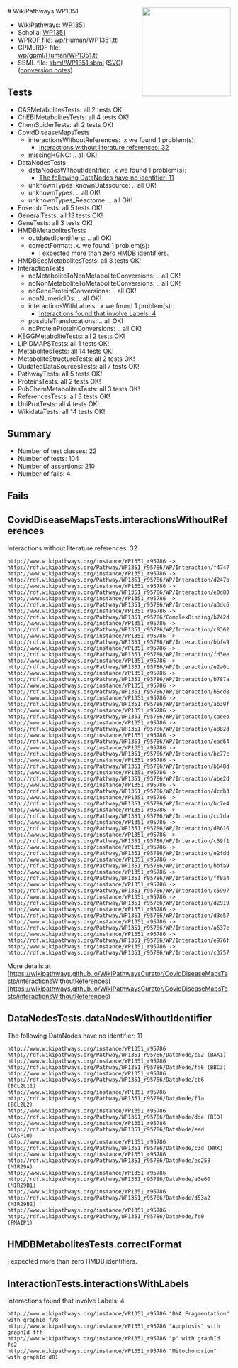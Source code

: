 <img style="float: right; width: 200px" src="../logo.png" />
# WikiPathways WP1351

* WikiPathways: [WP1351](https://identifiers.org/wikipathways:WP1351)
* Scholia: [WP1351](https://scholia.toolforge.org/wikipathways/WP1351)
* WPRDF file: [wp/Human/WP1351.ttl](../wp/Human/WP1351.ttl)
* GPMLRDF file: [wp/gpml/Human/WP1351.ttl](../wp/gpml/Human/WP1351.ttl)
* SBML file: [sbml/WP1351.sbml](../sbml/WP1351.sbml) ([SVG](../sbml/WP1351.svg)) ([conversion notes](../sbml/WP1351.txt))

## Tests
* CASMetabolitesTests: all 2 tests OK!
* ChEBIMetabolitesTests: all 4 tests OK!
* ChemSpiderTests: all 2 tests OK!
* CovidDiseaseMapsTests
    * interactionsWithoutReferences: .x we found 1 problem(s):
        * [Interactions without literature references: 32](#9701cd21)
    * missingHGNC: .. all OK!
* DataNodesTests
    * dataNodesWithoutIdentifier: .x we found 1 problem(s):
        * [The following DataNodes have no identifier: 11](#8792c491)
    * unknownTypes_knownDatasource: .. all OK!
    * unknownTypes: .. all OK!
    * unknownTypes_Reactome: .. all OK!
* EnsemblTests: all 5 tests OK!
* GeneralTests: all 13 tests OK!
* GeneTests: all 3 tests OK!
* HMDBMetabolitesTests
    * outdatedIdentifiers: .. all OK!
    * correctFormat: .x. we found 1 problem(s):
        * [I expected more than zero HMDB identifiers.](#ad154c1e)
* HMDBSecMetabolitesTests: all 3 tests OK!
* InteractionTests
    * noMetaboliteToNonMetaboliteConversions: .. all OK!
    * noNonMetaboliteToMetaboliteConversions: .. all OK!
    * noGeneProteinConversions: .. all OK!
    * nonNumericIDs: .. all OK!
    * interactionsWithLabels: .x we found 1 problem(s):
        * [Interactions found that involve Labels: 4](#630d267b)
    * possibleTranslocations: .. all OK!
    * noProteinProteinConversions: .. all OK!
* KEGGMetaboliteTests: all 2 tests OK!
* LIPIDMAPSTests: all 1 tests OK!
* MetabolitesTests: all 14 tests OK!
* MetaboliteStructureTests: all 2 tests OK!
* OudatedDataSourcesTests: all 7 tests OK!
* PathwayTests: all 5 tests OK!
* ProteinsTests: all 2 tests OK!
* PubChemMetabolitesTests: all 3 tests OK!
* ReferencesTests: all 3 tests OK!
* UniProtTests: all 4 tests OK!
* WikidataTests: all 14 tests OK!


## Summary

* Number of test classes: 22
* Number of tests: 104
* Number of assertions: 210
* Number of fails: 4

## Fails

<a name="9701cd21" />

## CovidDiseaseMapsTests.interactionsWithoutReferences

Interactions without literature references: 32
```
http://www.wikipathways.org/instance/WP1351_r95786 -> http://rdf.wikipathways.org/Pathway/WP1351_r95786/WP/Interaction/f4747
http://www.wikipathways.org/instance/WP1351_r95786 -> http://rdf.wikipathways.org/Pathway/WP1351_r95786/WP/Interaction/d247b
http://www.wikipathways.org/instance/WP1351_r95786 -> http://rdf.wikipathways.org/Pathway/WP1351_r95786/WP/Interaction/e0d80
http://www.wikipathways.org/instance/WP1351_r95786 -> http://rdf.wikipathways.org/Pathway/WP1351_r95786/WP/Interaction/a3dc6
http://www.wikipathways.org/instance/WP1351_r95786 -> http://rdf.wikipathways.org/Pathway/WP1351_r95786/ComplexBinding/b742d
http://www.wikipathways.org/instance/WP1351_r95786 -> http://rdf.wikipathways.org/Pathway/WP1351_r95786/WP/Interaction/c8362
http://www.wikipathways.org/instance/WP1351_r95786 -> http://rdf.wikipathways.org/Pathway/WP1351_r95786/WP/Interaction/bbf49
http://www.wikipathways.org/instance/WP1351_r95786 -> http://rdf.wikipathways.org/Pathway/WP1351_r95786/WP/Interaction/fd3ee
http://www.wikipathways.org/instance/WP1351_r95786 -> http://rdf.wikipathways.org/Pathway/WP1351_r95786/WP/Interaction/e2a0c
http://www.wikipathways.org/instance/WP1351_r95786 -> http://rdf.wikipathways.org/Pathway/WP1351_r95786/WP/Interaction/b787a
http://www.wikipathways.org/instance/WP1351_r95786 -> http://rdf.wikipathways.org/Pathway/WP1351_r95786/WP/Interaction/b5cd8
http://www.wikipathways.org/instance/WP1351_r95786 -> http://rdf.wikipathways.org/Pathway/WP1351_r95786/WP/Interaction/ab39f
http://www.wikipathways.org/instance/WP1351_r95786 -> http://rdf.wikipathways.org/Pathway/WP1351_r95786/WP/Interaction/caeeb
http://www.wikipathways.org/instance/WP1351_r95786 -> http://rdf.wikipathways.org/Pathway/WP1351_r95786/WP/Interaction/a882d
http://www.wikipathways.org/instance/WP1351_r95786 -> http://rdf.wikipathways.org/Pathway/WP1351_r95786/WP/Interaction/ead64
http://www.wikipathways.org/instance/WP1351_r95786 -> http://rdf.wikipathways.org/Pathway/WP1351_r95786/WP/Interaction/bc77c
http://www.wikipathways.org/instance/WP1351_r95786 -> http://rdf.wikipathways.org/Pathway/WP1351_r95786/WP/Interaction/b648d
http://www.wikipathways.org/instance/WP1351_r95786 -> http://rdf.wikipathways.org/Pathway/WP1351_r95786/WP/Interaction/abe2d
http://www.wikipathways.org/instance/WP1351_r95786 -> http://rdf.wikipathways.org/Pathway/WP1351_r95786/WP/Interaction/dcdb3
http://www.wikipathways.org/instance/WP1351_r95786 -> http://rdf.wikipathways.org/Pathway/WP1351_r95786/WP/Interaction/bc7e4
http://www.wikipathways.org/instance/WP1351_r95786 -> http://rdf.wikipathways.org/Pathway/WP1351_r95786/WP/Interaction/cc7da
http://www.wikipathways.org/instance/WP1351_r95786 -> http://rdf.wikipathways.org/Pathway/WP1351_r95786/WP/Interaction/d8616
http://www.wikipathways.org/instance/WP1351_r95786 -> http://rdf.wikipathways.org/Pathway/WP1351_r95786/WP/Interaction/c59f1
http://www.wikipathways.org/instance/WP1351_r95786 -> http://rdf.wikipathways.org/Pathway/WP1351_r95786/WP/Interaction/e2fdd
http://www.wikipathways.org/instance/WP1351_r95786 -> http://rdf.wikipathways.org/Pathway/WP1351_r95786/WP/Interaction/bbfa9
http://www.wikipathways.org/instance/WP1351_r95786 -> http://rdf.wikipathways.org/Pathway/WP1351_r95786/WP/Interaction/ff8a4
http://www.wikipathways.org/instance/WP1351_r95786 -> http://rdf.wikipathways.org/Pathway/WP1351_r95786/WP/Interaction/c5997
http://www.wikipathways.org/instance/WP1351_r95786 -> http://rdf.wikipathways.org/Pathway/WP1351_r95786/WP/Interaction/d2919
http://www.wikipathways.org/instance/WP1351_r95786 -> http://rdf.wikipathways.org/Pathway/WP1351_r95786/WP/Interaction/d3e57
http://www.wikipathways.org/instance/WP1351_r95786 -> http://rdf.wikipathways.org/Pathway/WP1351_r95786/WP/Interaction/a637e
http://www.wikipathways.org/instance/WP1351_r95786 -> http://rdf.wikipathways.org/Pathway/WP1351_r95786/WP/Interaction/e976f
http://www.wikipathways.org/instance/WP1351_r95786 -> http://rdf.wikipathways.org/Pathway/WP1351_r95786/WP/Interaction/c3757
```

More details at [https://wikipathways.github.io/WikiPathwaysCurator/CovidDiseaseMapsTests/interactionsWithoutReferences](https://wikipathways.github.io/WikiPathwaysCurator/CovidDiseaseMapsTests/interactionsWithoutReferences)

<a name="8792c491" />

## DataNodesTests.dataNodesWithoutIdentifier

The following DataNodes have no identifier: 11
```
http://www.wikipathways.org/instance/WP1351_r95786 http://rdf.wikipathways.org/Pathway/WP1351_r95786/DataNode/c02 (BAK1)
http://www.wikipathways.org/instance/WP1351_r95786 http://rdf.wikipathways.org/Pathway/WP1351_r95786/DataNode/fa6 (BBC3)
http://www.wikipathways.org/instance/WP1351_r95786 http://rdf.wikipathways.org/Pathway/WP1351_r95786/DataNode/cb6 (BCL2L11)
http://www.wikipathways.org/instance/WP1351_r95786 http://rdf.wikipathways.org/Pathway/WP1351_r95786/DataNode/f1a (BCL2L2)
http://www.wikipathways.org/instance/WP1351_r95786 http://rdf.wikipathways.org/Pathway/WP1351_r95786/DataNode/dde (BID)
http://www.wikipathways.org/instance/WP1351_r95786 http://rdf.wikipathways.org/Pathway/WP1351_r95786/DataNode/eed (CASP10)
http://www.wikipathways.org/instance/WP1351_r95786 http://rdf.wikipathways.org/Pathway/WP1351_r95786/DataNode/c3d (HRK)
http://www.wikipathways.org/instance/WP1351_r95786 http://rdf.wikipathways.org/Pathway/WP1351_r95786/DataNode/ec258 (MIR29A)
http://www.wikipathways.org/instance/WP1351_r95786 http://rdf.wikipathways.org/Pathway/WP1351_r95786/DataNode/a3e60 (MIR29B1)
http://www.wikipathways.org/instance/WP1351_r95786 http://rdf.wikipathways.org/Pathway/WP1351_r95786/DataNode/d53a2 (MIR29B2)
http://www.wikipathways.org/instance/WP1351_r95786 http://rdf.wikipathways.org/Pathway/WP1351_r95786/DataNode/fe0 (PMAIP1)
```

<a name="ad154c1e" />

## HMDBMetabolitesTests.correctFormat

I expected more than zero HMDB identifiers.
<a name="630d267b" />

## InteractionTests.interactionsWithLabels

Interactions found that involve Labels: 4
```
http://www.wikipathways.org/instance/WP1351_r95786 "DNA Fragmentation" with graphId f78
http://www.wikipathways.org/instance/WP1351_r95786 "Apoptosis" with graphId fff
http://www.wikipathways.org/instance/WP1351_r95786 "p" with graphId fe2
http://www.wikipathways.org/instance/WP1351_r95786 "Mitochondrion" with graphId d81
```

